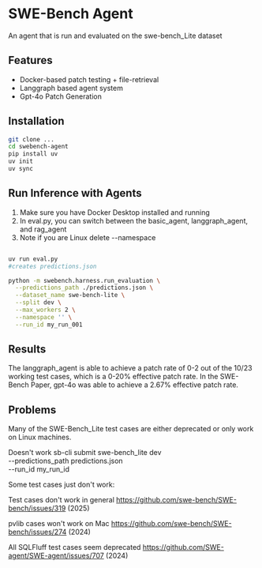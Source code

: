 # SWE-Bench Agent 

An agent that is run and evaluated on the swe-bench_Lite dataset

## Features

- Docker-based patch testing + file-retrieval 
- Langgraph based agent system 
- Gpt-4o Patch Generation


## Installation

``` bash
git clone ...
cd swebench-agent
pip install uv 
uv init 
uv sync 
```

## Run Inference with Agents 

1. Make sure you have Docker Desktop installed and running 
2. In eval.py, you can switch between the basic_agent, langgraph_agent, and rag_agent
3. Note if you are Linux delete --namespace

``` bash

uv run eval.py
#creates predictions.json

python -m swebench.harness.run_evaluation \
  --predictions_path ./predictions.json \
  --dataset_name swe-bench-lite \
  --split dev \
  --max_workers 2 \
  --namespace '' \
  --run_id my_run_001

```

## Results 

The langgraph_agent is able to achieve a patch rate of 0-2 out of the 10/23 working test cases, which is a 0-20% effective patch rate. 
In the SWE-Bench Paper, gpt-4o was able to achieve a 2.67% effective patch rate. 

## Problems 

Many of the SWE-Bench_Lite test cases are either deprecated or only work on Linux machines. 

Doesn't work 
sb-cli submit swe-bench_lite dev \
    --predictions_path predictions.json \
    --run_id my_run_id

Some test cases just don't work: 

Test cases don't work in general 
https://github.com/swe-bench/SWE-bench/issues/319 (2025)

pvlib cases won't work on Mac
https://github.com/swe-bench/SWE-bench/issues/274 (2024)

All SQLFluff test cases seem deprecated
https://github.com/SWE-agent/SWE-agent/issues/707 (2024)

